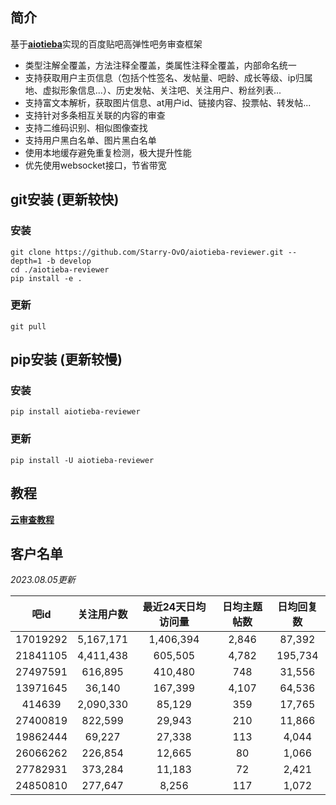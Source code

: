 ## 简介

基于[**aiotieba**](https://github.com/Starry-OvO/aiotieba)实现的百度贴吧高弹性吧务审查框架

+ 类型注解全覆盖，方法注释全覆盖，类属性注释全覆盖，内部命名统一
+ 支持获取用户主页信息（包括个性签名、发帖量、吧龄、成长等级、ip归属地、虚拟形象信息...）、历史发帖、关注吧、关注用户、粉丝列表...
+ 支持富文本解析，获取图片信息、at用户id、链接内容、投票帖、转发帖...
+ 支持针对多条相互关联的内容的审查
+ 支持二维码识别、相似图像查找
+ 支持用户黑白名单、图片黑白名单
+ 使用本地缓存避免重复检测，极大提升性能
+ 优先使用websocket接口，节省带宽

## git安装 (更新较快)

### 安装

```shell
git clone https://github.com/Starry-OvO/aiotieba-reviewer.git --depth=1 -b develop
cd ./aiotieba-reviewer
pip install -e .
```

### 更新

```shell
git pull
```

## pip安装 (更新较慢)

### 安装

```shell
pip install aiotieba-reviewer
```

### 更新

```shell
pip install -U aiotieba-reviewer
```

## 教程

[**云审查教程**](tutorial/reviewer.md)

## 客户名单

*2023.08.05更新*

|   吧id   | 关注用户数 | 最近24天日均访问量 | 日均主题帖数 | 日均回复数 |
| :------: | :--------: | :----------------: | :----------: | :--------: |
| 17019292 | 5,167,171  |     1,406,394      |    2,846     |   87,392   |
| 21841105 | 4,411,438  |      605,505       |    4,782     |  195,734   |
| 27497591 |  616,895   |      410,480       |     748      |   31,556   |
| 13971645 |   36,140   |      167,399       |    4,107     |   64,536   |
|  414639  | 2,090,330  |       85,129       |     359      |   17,765   |
| 27400819 |  822,599   |       29,943       |     210      |   11,866   |
| 19862444 |   69,227   |       27,338       |     113      |   4,044    |
| 26066262 |  226,854   |       12,665       |      80      |   1,066    |
| 27782931 |  373,284   |       11,183       |      72      |   2,421    |
| 24850810 |  277,647   |       8,256        |     117      |   1,072    |
